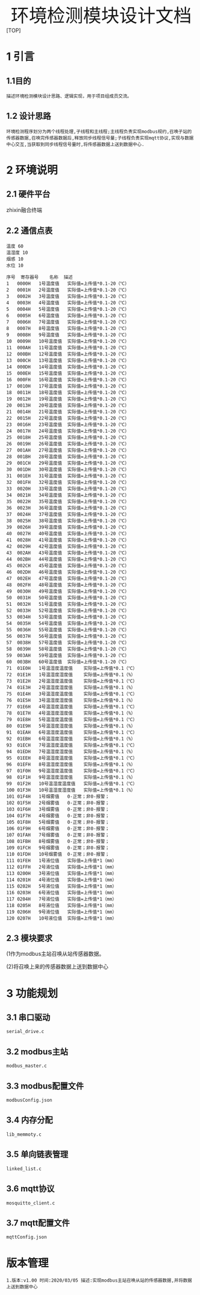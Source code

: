 <!--
 * @Author: your name
 * @Date: 2020-03-03 02:19:38
 * @LastEditTime : 2020-03-05 00:51:38
 * @LastEditors  : Please set LastEditors
 * @Description: In User Settings Edit
 * @FilePath: /EnvironmentDetec/README.md
 -->
<center><font face="黑体" size=20>环境检测模块设计文档</font></center>
[TOP]

# 1 引言
    
## 1.1目的

    描述环境检测模块设计思路、逻辑实现，用于项目组成员交流。

## 1.2 设计思路
    环境检测程序划分为两个线程处理,子线程和主线程;主线程负责实现modbus规约,召唤子站的传感器数据,召唤完传感器数据后,释放同步线程信号量;子线程负责实现mqtt协议,实现与数据中心交互,当获取到同步线程信号量时,将传感器数据上送到数据中心.

# 2 环境说明

## 2.1 硬件平台

   zhixin融合终端

## 2.2 通信点表

    温度 60
    温湿度 10
    烟感 10
    水位 10

    序号	寄存器号	名称	描述
    1	0000H	1号温度值	实际值=上传值*0.1-20（℃）
    2	0001H	2号温度值	实际值=上传值*0.1-20（℃）
    3	0002H	3号温度值	实际值=上传值*0.1-20（℃）
    4	0003H	4号温度值	实际值=上传值*0.1-20（℃）
    5	0004H	5号温度值	实际值=上传值*0.1-20（℃）
    6	0005H	6号温度值	实际值=上传值*0.1-20（℃）
    7	0006H	7号温度值	实际值=上传值*0.1-20（℃）
    8	0007H	8号温度值	实际值=上传值*0.1-20（℃）
    9	0008H	9号温度值	实际值=上传值*0.1-20（℃）
    10	0009H	10号温度值	实际值=上传值*0.1-20（℃）
    11	000AH	11号温度值	实际值=上传值*0.1-20（℃）
    12	000BH	12号温度值	实际值=上传值*0.1-20（℃）
    13	000CH	13号温度值	实际值=上传值*0.1-20（℃）
    14	000DH	14号温度值	实际值=上传值*0.1-20（℃）
    15	000EH	15号温度值	实际值=上传值*0.1-20（℃）
    16	000FH	16号温度值	实际值=上传值*0.1-20（℃）
    17	0010H	17号温度值	实际值=上传值*0.1-20（℃）
    18	0011H	18号温度值	实际值=上传值*0.1-20（℃）
    19	0012H	19号温度值	实际值=上传值*0.1-20（℃）
    20	0013H	20号温度值	实际值=上传值*0.1-20（℃）
    21	0014H	21号温度值	实际值=上传值*0.1-20（℃）
    22	0015H	22号温度值	实际值=上传值*0.1-20（℃）
    23	0016H	23号温度值	实际值=上传值*0.1-20（℃）
    24	0017H	24号温度值	实际值=上传值*0.1-20（℃）
    25	0018H	25号温度值	实际值=上传值*0.1-20（℃）
    26	0019H	26号温度值	实际值=上传值*0.1-20（℃）
    27	001AH	27号温度值	实际值=上传值*0.1-20（℃）
    28	001BH	28号温度值	实际值=上传值*0.1-20（℃）
    29	001CH	29号温度值	实际值=上传值*0.1-20（℃）
    30	001DH	30号温度值	实际值=上传值*0.1-20（℃）
    31	001EH	31号温度值	实际值=上传值*0.1-20（℃）
    32	001FH	32号温度值	实际值=上传值*0.1-20（℃）
    33	0020H	33号温度值	实际值=上传值*0.1-20（℃）
    34	0021H	34号温度值	实际值=上传值*0.1-20（℃）
    35	0022H	35号温度值	实际值=上传值*0.1-20（℃）
    36	0023H	36号温度值	实际值=上传值*0.1-20（℃）
    37	0024H	37号温度值	实际值=上传值*0.1-20（℃）
    38	0025H	38号温度值	实际值=上传值*0.1-20（℃）
    39	0026H	39号温度值	实际值=上传值*0.1-20（℃）
    40	0027H	40号温度值	实际值=上传值*0.1-20（℃）
    41	0028H	41号温度值	实际值=上传值*0.1-20（℃）
    42	0029H	42号温度值	实际值=上传值*0.1-20（℃）
    43	002AH	43号温度值	实际值=上传值*0.1-20（℃）
    44	002BH	44号温度值	实际值=上传值*0.1-20（℃）
    45	002CH	45号温度值	实际值=上传值*0.1-20（℃）
    46	002DH	46号温度值	实际值=上传值*0.1-20（℃）
    47	002EH	47号温度值	实际值=上传值*0.1-20（℃）
    48	002FH	48号温度值	实际值=上传值*0.1-20（℃）
    49	0030H	49号温度值	实际值=上传值*0.1-20（℃）
    50	0031H	50号温度值	实际值=上传值*0.1-20（℃）
    51	0032H	51号温度值	实际值=上传值*0.1-20（℃）
    52	0033H	52号温度值	实际值=上传值*0.1-20（℃）
    53	0034H	53号温度值	实际值=上传值*0.1-20（℃）
    54	0035H	54号温度值	实际值=上传值*0.1-20（℃）
    55	0036H	55号温度值	实际值=上传值*0.1-20（℃）
    56	0037H	56号温度值	实际值=上传值*0.1-20（℃）
    57	0038H	57号温度值	实际值=上传值*0.1-20（℃）
    58	0039H	58号温度值	实际值=上传值*0.1-20（℃）
    59	003AH	59号温度值	实际值=上传值*0.1-20（℃）
    60	003BH	60号温度值	实际值=上传值*0.1-20（℃）
    71	01E0H	1号温湿度温度值	实际值=上传值*0.1（℃）
    72	01E1H	1号温湿度湿度值	实际值=上传值*0.1（%）
    73	01E2H	2号温湿度温度值	实际值=上传值*0.1（℃）
    74	01E3H	2号温湿度湿度值	实际值=上传值*0.1（%）
    75	01E4H	3号温湿度温度值	实际值=上传值*0.1（℃）
    76	01E5H	3号温湿度湿度值	实际值=上传值*0.1（%）
    77	01E6H	4号温湿度温度值	实际值=上传值*0.1（℃）
    78	01E7H	4号温湿度湿度值	实际值=上传值*0.1（%）
    79	01E8H	5号温湿度温度值	实际值=上传值*0.1（℃）
    80	01E9H	5号温湿度湿度值	实际值=上传值*0.1（%）
    91	01EAH	6号温湿度温度值	实际值=上传值*0.1（℃）
    92	01EBH	6号温湿度湿度值	实际值=上传值*0.1（%）
    93	01ECH	7号温湿度温度值	实际值=上传值*0.1（℃）
    94	01EDH	7号温湿度湿度值	实际值=上传值*0.1（%）
    95	01EEH	8号温湿度温度值	实际值=上传值*0.1（℃）
    96	01EFH	8号温湿度湿度值	实际值=上传值*0.1（%）
    97	01F0H	9号温湿度温度值	实际值=上传值*0.1（℃）
    98	01F1H	9号温湿度湿度值	实际值=上传值*0.1（%）
    99	01F2H	10号温湿度温度值	实际值=上传值*0.1（℃）
    100	01F3H	10号温湿度湿度值	实际值=上传值*0.1（%）
    101	01F4H	1号烟雾值	0-正常；非0-报警；
    102	01F5H	2号烟雾值	0-正常；非0-报警；
    103	01F6H	3号烟雾值	0-正常；非0-报警；
    104	01F7H	4号烟雾值	0-正常；非0-报警；
    105	01F8H	5号烟雾值	0-正常；非0-报警；
    106	01F9H	6号烟雾值	0-正常；非0-报警；
    107	01FAH	7号烟雾值	0-正常；非0-报警；
    108	01FBH	8号烟雾值	0-正常；非0-报警；
    109	01FCH	9号烟雾值	0-正常；非0-报警；
    110	01FDH	10号烟雾值	0-正常；非0-报警；
    111	01FEH	1号液位值	实际值=上传值*1（mm）
    112	01FFH	2号液位值	实际值=上传值*1（mm）
    113	0200H	3号液位值	实际值=上传值*1（mm）
    114	0201H	4号液位值	实际值=上传值*1（mm）
    115	0202H	5号液位值	实际值=上传值*1（mm）
    116	0203H	6号液位值	实际值=上传值*1（mm）
    117	0204H	7号液位值	实际值=上传值*1（mm）
    118	0205H	8号液位值	实际值=上传值*1（mm）
    119	0206H	9号液位值	实际值=上传值*1（mm）
    120	0207H	10号液位值	实际值=上传值*1（mm）

## 2.3 模块要求
 
   (1作为modbus主站召唤从站传感器数据。

   (2)将召唤上来的传感器数据上送到数据中心

   
# 3 功能规划

## 3.1 串口驱动

    serial_drive.c 

## 3.2 modbus主站

    modbus_master.c

## 3.3 modbus配置文件

    modbusConfig.json

## 3.4 内存分配

    lib_memmoty.c

## 3.5 单向链表管理

    linked_list.c
    
## 3.6 mqtt协议

    mosquitto_client.c

## 3.7 mqtt配置文件

    mqttConfig.json

# 版本管理
    1.版本:v1.00 时间:2020/03/05 描述:实现modbus主站召唤从站的传感器数据,并将数据上送到数据中心
    
    